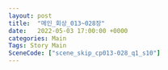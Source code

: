 ```yaml
---
layout: post
title:  "메인_회상_013~028장"
date:   2022-05-03 17:00:00 +0000
categories: Main
Tags: Story Main
SceneCode: ["scene_skip_cp013-028_q1_s10"]
---
```

